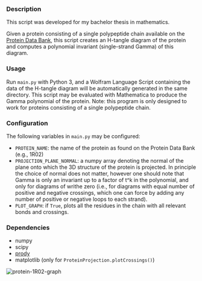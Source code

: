 ### Description
This script was developed for my bachelor thesis in mathematics.

Given a protein consisting of a single polypeptide chain available on the [Protein Data Bank](https://www.rcsb.org/), this script creates an H-tangle diagram of the protein and computes a polynomial invariant (single-strand Gamma) of this diagram.

### Usage
Run `main.py` with Python 3, and a Wolfram Language Script containing the data of the H-tangle diagram will be automatically generated in the same directory. This script may be evaluated with Mathematica to produce the Gamma polynomial of the protein.
Note: this program is only designed to work for proteins consisting of a single polypeptide chain.

### Configuration
The following variables in `main.py` may be configured:
- `PROTEIN_NAME`: the name of the protein as found on the Protein Data Bank (e.g., 1R02)
- `PROJECTION_PLANE_NORMAL`: a numpy array denoting the normal of the plane onto which the 3D structure of the protein is projected. In principle the choice of normal does not matter, however one should note that Gamma is only an invariant up to a factor of t^k in the polynomial, and only for diagrams of writhe zero (i.e., for diagrams with equal number of positive and negative crossings, which one can force by adding any number of positive or negative loops to each strand).
- `PLOT_GRAPH`: if `True`, plots all the residues in the chain with all relevant bonds and crossings.

### Dependencies
- numpy
- scipy
- [prody](http://prody.csb.pitt.edu/)
- matplotlib (only for `ProteinProjection.plotCrossings()`)

![protein-1R02-graph](https://user-images.githubusercontent.com/38050380/128295577-9e542f78-b4a2-4f04-a6c4-53b3bd1e6157.png)

